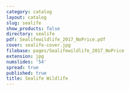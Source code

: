 ```yaml
---
category: catalog
layout: catalog
slug: sealife
show_products: false
directory: sealife
pdf: Sealifewildlife_2017_NoPrice.pdf
cover: sealife-cover.jpg
filebase: pages/Sealifewildlife_2017_NoPrice
extension: jpg
numslides: '54'
spread: true
published: true
title: Sealife Wildlife
---
```

